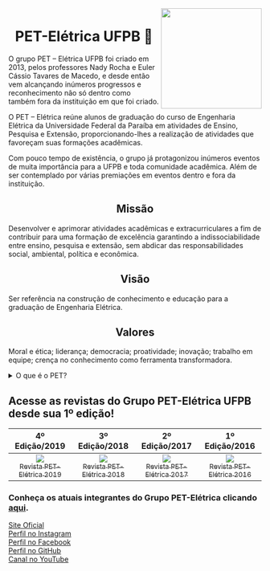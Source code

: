 <a href="http://www.cear.ufpb.br/pet" target="_blank" rel="external">
  <img src="https://user-images.githubusercontent.com/77749126/105269334-7ad34e80-5b72-11eb-91ea-105179fc3ce0.png" align="right" width="200px">
</a>

<h1 align="center">PET-Elétrica UFPB 👋</h1>

O grupo PET – Elétrica UFPB foi criado em 2013, pelos professores Nady Rocha e Euler Cássio Tavares de Macedo, e desde então vem alcançando inúmeros progressos e reconhecimento não só dentro como também fora da instituição em que foi criado.

O PET – Elétrica reúne alunos de graduação do curso de Engenharia Elétrica da Universidade Federal da Paraíba em atividades de Ensino, Pesquisa e Extensão, proporcionando-lhes a realização de atividades que favoreçam suas formações acadêmicas.

Com pouco tempo de existência, o grupo já protagonizou inúmeros eventos de muita importância para a UFPB e toda comunidade acadêmica. Além de ser contemplado por várias premiações em eventos dentro e fora da instituição.

<h2 align="center">Missão</h2>

Desenvolver e aprimorar atividades acadêmicas e extracurriculares a fim de contribuir para uma formação de excelência garantindo a indissociabilidade entre ensino, pesquisa e extensão, sem abdicar das responsabilidades social, ambiental, política e econômica.

<h2 align="center">Visão</h2>

Ser referência na construção de conhecimento e educação para a graduação de Engenharia Elétrica.

<h2 align="center">Valores</h2>

Moral e ética; liderança; democracia; proatividade; inovação; trabalho em equipe; crença no conhecimento como ferramenta transformadora.

<details>
  <summary>
    <span>O que é o PET?</span>
  </summary>
  <p>
    O PET - Programa de Educação Tutorial foi criado em 1979 pela Coordenação de Aperfeiçoamento de Pessoal de Nível Superior - CAPES com o nome Programa Especial de Treinamento – PET que atualmente está sob responsabilidade da Diretoria de Políticas e Programas de Graduação (DIPES/SESu), sendo acompanhado pela Coordenação Geral de Relações Estudantis (CGRE) e é identificado como Programa de Educação Tutorial.<br>
    O Programa é composto por grupos tutoriais de aprendizagem e busca propiciar aos alunos, sob a orientação de um professor tutor, condições para a realização de atividades extracurriculares que complementem a sua formação acadêmica, procurando atender mais plenamente às necessidades do próprio curso de graduação e/ou ampliar e aprofundar os objetivos e os conteúdos programáticos que integram sua grade curricular. Espera-se, assim, proporcionar a melhoria da qualidade acadêmica dos cursos de graduação apoiados pelo PET.<br>
    As atividades extracurriculares que compõem o Programa têm como objetivo garantir aos alunos do curso de graduação oportunidades de vivenciar experiências não presentes em estruturas curriculares convencionais, visando a sua formação global e favorecendo a formação acadêmica, tanto para a integração no mercado profissional quanto para o desenvolvimento de estudos em programas de pós-graduação.<br>
    O Programa de Educação Tutorial constitui-se, portanto, em uma modalidade de investimento acadêmico em cursos de graduação que têm sérios compromissos epistemológicos, pedagógicos, éticos e sociais. Com uma concepção baseada em grupos tutoriais de aprendizagem e orientado pelo objetivo de formar globalmente o aluno, o PET não visa apenas proporcionar aos bolsistas e aos alunos do curso uma gama nova e diversificada de conhecimento acadêmico, mas assume a responsabilidade de contribuir para sua melhor qualificação como pessoa humana e como membro da sociedade.<br>
    A médio e longo prazo, a SESu/MEC espera fomentar a formação de profissionais de nível superior, nas diversas áreas do conhecimento, dotados de elevados padrões científicos, técnicos, éticos e com responsabilidade social e que sejam capazes de uma atuação no sentido da transformação da realidade nacional, em especial como docentes e pesquisadores pós-graduados em áreas profissionais.
  </p>
</details>

## Acesse as revistas do Grupo PET-Elétrica UFPB desde sua 1º edição!

| 4º Edição/2019 | 3º Edição/2018 | 2º Edição/2017 | 1º Edição/2016 |
| :---: | :---: | :---: | :---: |
[<img src="https://user-images.githubusercontent.com/77749126/105650485-a320bd00-5e92-11eb-9937-8f42b0501810.png" > <br> <sub>Revista PET-Elétrica 2019</sub>](https://issuu.com/peteletrica/docs/revista_2020_-_vers_o_15) | [<img src="https://user-images.githubusercontent.com/77749126/105650484-a2882680-5e92-11eb-885a-82177b9a7984.png" > <br> <sub>Revista PET-Elétrica 2018</sub>](https://issuu.com/peteletrica/docs/revista_pet-el_trica_2018) | [<img src="https://user-images.githubusercontent.com/77749126/105650483-a2882680-5e92-11eb-8c4d-29a1e999cff8.png" > <br> <sub>Revista PET-Elétrica 2017</sub>](https://issuu.com/peteletrica/docs/revista_pet_2017)  | [<img src="https://user-images.githubusercontent.com/77749126/105650482-a156f980-5e92-11eb-9e5e-38382c706dfe.png" > <br> <sub>Revista PET-Elétrica 2016</sub>](https://issuu.com/peteletrica/docs/revistapeteletrica)   |

<!--
![revista_2016](https://user-images.githubusercontent.com/77749126/105650482-a156f980-5e92-11eb-9e5e-38382c706dfe.png)
![revista_2017](https://user-images.githubusercontent.com/77749126/105650483-a2882680-5e92-11eb-8c4d-29a1e999cff8.png)
![revista_2018](https://user-images.githubusercontent.com/77749126/105650484-a2882680-5e92-11eb-885a-82177b9a7984.png)
![revista_2019](https://user-images.githubusercontent.com/77749126/105650485-a320bd00-5e92-11eb-9937-8f42b0501810.png)
-->

<!--### Acesse o nosso site clicando [aqui](http://www.cear.ufpb.br/pet).-->

### Conheça os atuais integrantes do Grupo PET-Elétrica clicando [aqui](http://www.cear.ufpb.br/pet-pessoas).

[Site Oficial](https://bit.ly/sitepetelet)  
[Perfil no Instagram](https://bit.ly/igpetelet)  
[Perfil no Facebook](https://www.facebook.com/peteletricaufpb/)  
[Perfil no GitHub](https://github.com/PETEletricaUFPB)  
[Canal no YouTube](https://bit.ly/youtubepetelet)  

<!--
<div style="margin-left:30px">
  <div style="margin-left:30px">
    <a href="http://www.cear.ufpb.br/pet" target="_blank" rel="external">
      <img src="https://user-images.githubusercontent.com/77749126/105632698-55c13300-5e33-11eb-9e70-cbc38410c01d.png" width="40px" style="margin-left:30px">
    </a>
  </div>
  <div width="100px">
    <a href="hwww.facebook.com/peteletricaufpb" target="_blank" rel="external">
      <img src="https://user-images.githubusercontent.com/77749126/105632695-54900600-5e33-11eb-8a00-c00b32104768.png" width="40px">
    </a>
  </div>
  <div width="100px">
    <a href="https://github.com/PETEletricaUFPB" target="_blank" rel="external">
      <img src="https://user-images.githubusercontent.com/77749126/105632699-55c13300-5e33-11eb-8d9b-82721fa4e05f.png" width="40px">
    </a>
  </div>
  <div width="100px">
    <a href="https://www.instagram.com/peteletrica/" target="_blank" rel="external">
      <img src="https://user-images.githubusercontent.com/77749126/105632697-55289c80-5e33-11eb-9340-f3010902956f.png" width="40px">
    </a>
  </div>
</div>
-->

